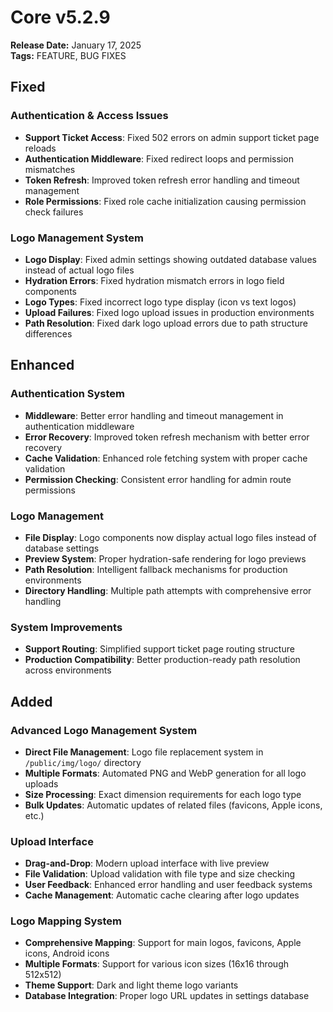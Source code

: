 # Core v5.2.9
**Release Date:** January 17, 2025  
**Tags:** FEATURE, BUG FIXES

## Fixed

### Authentication & Access Issues
- **Support Ticket Access**: Fixed 502 errors on admin support ticket page reloads
- **Authentication Middleware**: Fixed redirect loops and permission mismatches
- **Token Refresh**: Improved token refresh error handling and timeout management
- **Role Permissions**: Fixed role cache initialization causing permission check failures

### Logo Management System
- **Logo Display**: Fixed admin settings showing outdated database values instead of actual logo files
- **Hydration Errors**: Fixed hydration mismatch errors in logo field components
- **Logo Types**: Fixed incorrect logo type display (icon vs text logos)
- **Upload Failures**: Fixed logo upload issues in production environments
- **Path Resolution**: Fixed dark logo upload errors due to path structure differences

## Enhanced

### Authentication System  
- **Middleware**: Better error handling and timeout management in authentication middleware
- **Error Recovery**: Improved token refresh mechanism with better error recovery
- **Cache Validation**: Enhanced role fetching system with proper cache validation
- **Permission Checking**: Consistent error handling for admin route permissions

### Logo Management
- **File Display**: Logo components now display actual logo files instead of database settings
- **Preview System**: Proper hydration-safe rendering for logo previews
- **Path Resolution**: Intelligent fallback mechanisms for production environments
- **Directory Handling**: Multiple path attempts with comprehensive error handling

### System Improvements
- **Support Routing**: Simplified support ticket page routing structure
- **Production Compatibility**: Better production-ready path resolution across environments

## Added

### Advanced Logo Management System
- **Direct File Management**: Logo file replacement system in `/public/img/logo/` directory
- **Multiple Formats**: Automated PNG and WebP generation for all logo uploads
- **Size Processing**: Exact dimension requirements for each logo type
- **Bulk Updates**: Automatic updates of related files (favicons, Apple icons, etc.)

### Upload Interface
- **Drag-and-Drop**: Modern upload interface with live preview
- **File Validation**: Upload validation with file type and size checking
- **User Feedback**: Enhanced error handling and user feedback systems
- **Cache Management**: Automatic cache clearing after logo updates

### Logo Mapping System
- **Comprehensive Mapping**: Support for main logos, favicons, Apple icons, Android icons
- **Multiple Formats**: Support for various icon sizes (16x16 through 512x512)
- **Theme Support**: Dark and light theme logo variants
- **Database Integration**: Proper logo URL updates in settings database 